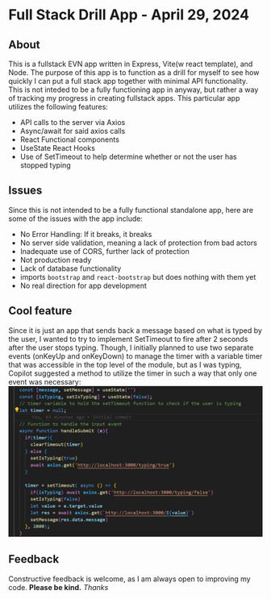 # Full Stack Drill App - April 29, 2024
## About
This is a fullstack EVN app written in Express, Vite(w react template), and Node.  The purpose of this app is to function as a drill for myself to see how quickly I can put a full stack app together with minimal API functionality.  This is not inteded to be a fully functioning app in anyway, but rather a way of tracking my progress in creating fullstack apps.  This particular app utilizes the following features:
* API calls to the server via Axios
* Async/await for said axios calls
* React Functional components
* UseState React Hooks
* Use of SetTimeout to help determine whether or not the user has stopped typing

## Issues
Since this is not intended to be a fully functional standalone app, here are some of the issues with the app include:
* No Error Handling: If it breaks, it breaks
* No server side validation, meaning a lack of protection from bad actors
* Inadequate use of CORS, further lack of protection
* Not production ready
* Lack of database functionality
* imports `bootstrap` and `react-bootstrap` but does nothing with them yet
* No real direction for app development

## Cool feature
Since it is just an app that sends back a message based on what is typed by the user, I wanted to try to implement SetTimeout to fire after 2 seconds after the user stops typing.  Though, I initially planned to use two separate events (onKeyUp and onKeyDown) to manage the timer with a variable timer that was accessible in the top level of the module, but as I was typing, Copilot suggested a method to utilize the timer in such a way that only one event was necessary:
![Screenshot of code sample](/Screenshot2024-04-29.png)

## Feedback
Constructive feedback is welcome, as I am always open to improving my code.  **Please be kind.**
*Thanks*
